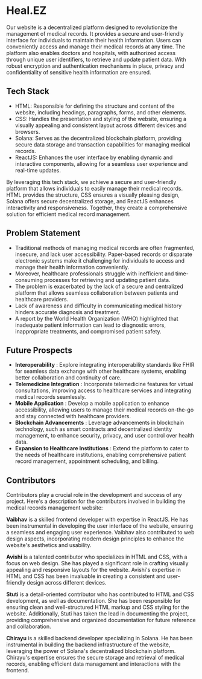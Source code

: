 # Heal.EZ

Our website is a decentralized platform designed to revolutionize the management of medical records. It provides a secure and user-friendly interface for individuals to maintain their health information. Users can conveniently access and manage their medical records at any time. The platform also enables doctors and hospitals, with authorized access through unique user identifiers, to retrieve and update patient data. With robust encryption and authentication mechanisms in place, privacy and confidentiality of sensitive health information are ensured.

## Tech Stack

- HTML: Responsible for defining the structure and content of the website, including headings, paragraphs, forms, and other elements.
- CSS: Handles the presentation and styling of the website, ensuring a visually appealing and consistent layout across different devices and browsers.
- Solana: Serves as the decentralized blockchain platform, providing secure data storage and transaction capabilities for managing medical records.
- ReactJS: Enhances the user interface by enabling dynamic and interactive components, allowing for a seamless user experience and real-time updates.

By leveraging this tech stack, we achieve a secure and user-friendly platform that allows individuals to easily manage their medical records. HTML provides the structure, CSS ensures a visually pleasing design, Solana offers secure decentralized storage, and ReactJS enhances interactivity and responsiveness. Together, they create a comprehensive solution for efficient medical record management.

## Problem Statement

- Traditional methods of managing medical records are often fragmented, insecure, and lack user accessibility. Paper-based records or disparate electronic systems make it challenging for individuals to access and manage their health information conveniently.
- Moreover, healthcare professionals struggle with inefficient and time-consuming processes for retrieving and updating patient data.
- The problem is exacerbated by the lack of a secure and centralized platform that allows seamless collaboration between patients and healthcare providers. 
- Lack of awareness and difficulty in communicating medical history hinders accurate diagnosis and treatment.
- A report by the World Health Organization (WHO) highlighted that inadequate patient information can lead to diagnostic errors, inappropriate treatments, and compromised patient safety.

## Future Prospects

- **Interoperability** : Explore integrating interoperability standards like FHIR for seamless data exchange with other healthcare systems, enabling better collaboration and continuity of care.
- **Telemedicine Integration** : Incorporate telemedicine features for virtual consultations, improving access to healthcare services and integrating medical records seamlessly.
- **Mobile Application** : Develop a mobile application to enhance accessibility, allowing users to manage their medical records on-the-go and stay connected with healthcare providers.
- **Blockchain Advancements** : Leverage advancements in blockchain technology, such as smart contracts and decentralized identity management, to enhance security, privacy, and user control over health data.
- **Expansion to Healthcare Institutions** : Extend the platform to cater to the needs of healthcare institutions, enabling comprehensive patient record management, appointment scheduling, and billing.

## Contributors

Contributors play a crucial role in the development and success of any project. Here's a description for the contributors involved in building the medical records management website:

**Vaibhav** is a skilled frontend developer with expertise in ReactJS. He has been instrumental in developing the user interface of the website, ensuring a seamless and engaging user experience. Vaibhav also contributed to web design aspects, incorporating modern design principles to enhance the website's aesthetics and usability.

**Avishi** is a talented contributor who specializes in HTML and CSS, with a focus on web design. She has played a significant role in crafting visually appealing and responsive layouts for the website. Avishi's expertise in HTML and CSS has been invaluable in creating a consistent and user-friendly design across different devices.

**Stuti** is a detail-oriented contributor who has contributed to HTML and CSS development, as well as documentation. She has been responsible for ensuring clean and well-structured HTML markup and CSS styling for the website. Additionally, Stuti has taken the lead in documenting the project, providing comprehensive and organized documentation for future reference and collaboration.

**Chirayu** is a skilled backend developer specializing in Solana. He has been instrumental in building the backend infrastructure of the website, leveraging the power of Solana's decentralized blockchain platform. Chirayu's expertise ensures the secure storage and retrieval of medical records, enabling efficient data management and interactions with the frontend.
